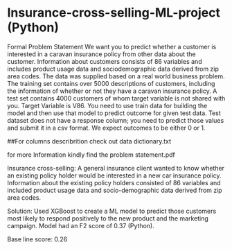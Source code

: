 # Insurance-cross-selling-ML-project (Python)
Formal Problem Statement
We want you to predict whether a customer is interested in a caravan insurance policy from other data about the customer. Information about customers consists of 86 variables and includes product usage data and sociodemographic data derived from zip area codes. The data was supplied based on a real world business problem. The training set contains over 5000 descriptions of customers, including the information of whether or not they have a caravan insurance policy. A test set contains 4000 customers of whom target variable is not shared with you.
Target Variable is V86.
You need to use train data for building the model and then use that model to predict outcome for given test data. Test dataset does not have a response column; you need to predict those values and submit it in a csv format. We expect outcomes to be either 0 or 1.

##For columns describrition check out data dictionary.txt

for more Information  kindly find the problem statement.pdf

Insurance cross-selling: A general insurance client wanted to know whether an existing policy holder would be interested in a new
car insurance policy. Information about the existing policy holders consisted of 86 variables and included product usage data and
socio-demographic data derived from zip area codes.

Solution: Used XGBoost to create a ML model to predict those customers most likely to respond positively to the new product and
the marketing campaign. Model had an F2 score of 0.37 (Python).

Base line score: 0.26
